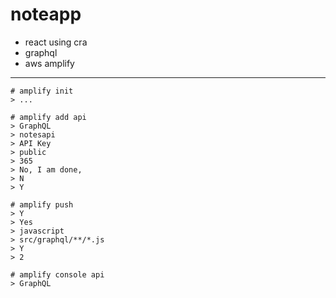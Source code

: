 # noteapp

* react using cra
* graphql
* aws amplify

---

```
# amplify init
> ...

# amplify add api
> GraphQL
> notesapi
> API Key
> public
> 365
> No, I am done,
> N
> Y

# amplify push
> Y
> Yes
> javascript
> src/graphql/**/*.js
> Y
> 2

# amplify console api
> GraphQL
```